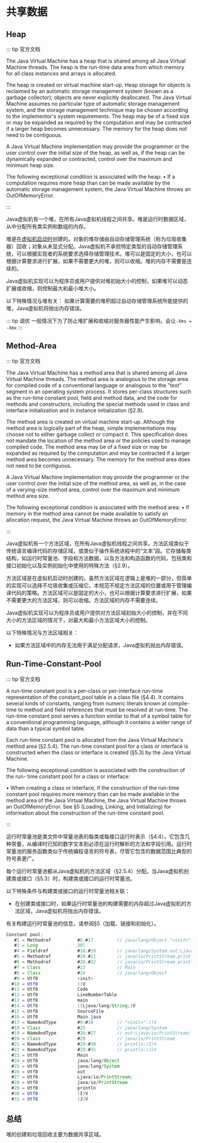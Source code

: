# 共享数据

## Heap

::: tip 官方文档

The Java Virtual Machine has a heap that is shared among all Java Virtual Machine threads. The heap is the run-time data area from which memory for all class instances and arrays is allocated.

The heap is created on virtual machine start-up. Heap storage for objects is reclaimed by an automatic storage management system (known as a garbage collector); objects are never explicitly deallocated. The Java Virtual Machine assumes no particular type of automatic storage management system, and the storage management technique may be chosen according to the implementor's system requirements. The heap may be of a fixed size or may be expanded as required by the computation and may be contracted if a larger heap becomes unnecessary. The memory for the heap does not need to be contiguous.

A Java Virtual Machine implementation may provide the programmer or the user control over the initial size of the heap, as well as, if the heap can be dynamically expanded or contracted, control over the maximum and minimum heap size.

The following exceptional condition is associated with the heap:
• If a computation requires more heap than can be made available by the automatic storage management system, the Java Virtual Machine throws an OutOfMemoryError.

:::

Java虚拟机有一个堆，在所有Java虚拟机线程之间共享。堆是运行时数据区域，从中分配所有类实例和数组的内存。

堆是在[虚拟机启动时](../jvm-select.md)创建的。对象的堆存储由自动存储管理系统（称为垃圾收集器）回收；对象从未显式分配。Java虚拟机不承担特定类型的自动存储管理系统，可以根据实现者的系统要求选择存储管理技术。堆可以是固定的大小，也可以根据计算要求进行扩展，如果不需要更大的堆，则可以收缩。堆的内存不需要是连续的。

Java虚拟机实现可以为程序员或用户提供对堆初始大小的控制，如果堆可以动态扩展或收缩，则控制最大和最小堆大小。

以下特殊情况与堆有关：
如果计算需要的堆积超过自动存储管理系统所能提供的堆，Java虚拟机将抛出内存错误。

::: tip 调优
一般情况下为了防止堆扩展和收缩对服务器性能产生影响，会让`-Xms = -Xmx`
:::

## Method-Area

::: tip 官方文档

The Java Virtual Machine has a method area that is shared among all Java Virtual Machine threads. The method area is analogous to the storage area for compiled code of a conventional language or analogous to the "text" segment in an operating system process. It stores per-class structures such as the run-time constant pool, field and method data, and the code for methods and constructors, including the special methods used in class and interface initialization and in instance initialization (§2.9).

The method area is created on virtual machine start-up. Although the method area is logically part of the heap, simple implementations may choose not to either garbage collect or compact it. This specification does not mandate the location of the method area or the policies used to manage compiled code. The method area may be of a fixed size or may be expanded as required by the computation and may be contracted if a larger method area becomes unnecessary. The memory for the method area does not need to be contiguous.

A Java Virtual Machine implementation may provide the programmer or the user control over the initial size of the method area, as well as, in the case of a varying-size method area, control over the maximum and minimum method area size.

The following exceptional condition is associated with the method area:
• If memory in the method area cannot be made available to satisfy an allocation
request, the Java Virtual Machine throws an OutOfMemoryError.

:::

Java虚拟机有一个方法区域，在所有Java虚拟机线程之间共享。方法区域类似于传统语言编译代码的存储区域，或类似于操作系统进程中的“文本”段。它存储每类结构，如运行时常量池、字段和方法数据，以及方法和构造函数的代码，包括类和接口初始化以及实例初始化中使用的特殊方法（§2.9）。

方法区域是在虚拟机启动时创建的。虽然方法区域在逻辑上是堆的一部分，但简单的实现可以选择不垃圾收集或压缩它。本规范不规定方法区域的位置或用于管理编译代码的策略。方法区域可以是固定的大小，也可以根据计算要求进行扩展，如果不需要更大的方法区域，则可以收缩。方法区域的内存不需要连续。

Java虚拟机实现可以为程序员或用户提供对方法区域初始大小的控制，并在不同大小的方法区域的情况下，对最大和最小方法区域大小的控制。

以下特殊情况与方法区域相关：

* 如果方法区域中的内存无法用于满足分配请求，Java虚拟机抛出内存错误。

## Run-Time-Constant-Pool

::: tip 官方文档

A run-time constant pool is a per-class or per-interface run-time representation of the constant_pool table in a class file (§4.4). It contains several kinds of constants, ranging from numeric literals known at compile-time to method and field references that must be resolved at run-time. The run-time constant pool serves a function similar to that of a symbol table for a conventional programming language, although it contains a wider range of data than a typical symbol table.

Each run-time constant pool is allocated from the Java Virtual Machine's method area (§2.5.4). The run-time constant pool for a class or interface is constructed when the class or interface is created (§5.3) by the Java Virtual Machine.

The following exceptional condition is associated with the construction of the run- time constant pool for a class or interface:

• When creating a class or interface, if the construction of the run-time constant pool requires more memory than can be made available in the method area of the Java Virtual Machine, the Java Virtual Machine throws an OutOfMemoryError.
See §5 (Loading, Linking, and Initializing) for information about the construction of the run-time constant pool.

:::

运行时常量池是类文件中常量池表的每类或每接口运行时表示（§4.4）。它包含几种常量，从编译时已知的数字文本到必须在运行时解析的方法和字段引用。运行时常量池的服务函数类似于传统编程语言的符号表，尽管它包含的数据范围比典型的符号表更广。

每个运行时常量池都从Java虚拟机的方法区域（§2.5.4）分配。当Java虚拟机创建类或接口（§5.3）时，构建类或接口的运行时常量池。

以下特殊条件与构建类或接口的运行时常量池相关联：

* 在创建类或接口时，如果运行时常量池的构建需要的内存超过Java虚拟机的方法区域，Java虚拟机将抛出内存错误。

有关构建运行时常量池的信息，请参阅§5（加载、链接和初始化）。

```java
Constant pool:
   #1 = Methodref          #8.#17         // java/lang/Object."<init>":()V
   #2 = Long               30l
   #4 = Fieldref           #18.#19        // java/lang/System.out:Ljava/io/PrintStream;
   #5 = Methodref          #20.#21        // java/io/PrintStream.println:(I)V
   #6 = Methodref          #20.#22        // java/io/PrintStream.println:(J)V
   #7 = Class              #23            // Main
   #8 = Class              #24            // java/lang/Object
   #9 = Utf8               <init>
  #10 = Utf8               ()V
  #11 = Utf8               Code
  #12 = Utf8               LineNumberTable
  #13 = Utf8               main
  #14 = Utf8               ([Ljava/lang/String;)V
  #15 = Utf8               SourceFile
  #16 = Utf8               Main.java
  #17 = NameAndType        #9:#10         // "<init>":()V
  #18 = Class              #25            // java/lang/System
  #19 = NameAndType        #26:#27        // out:Ljava/io/PrintStream;
  #20 = Class              #28            // java/io/PrintStream
  #21 = NameAndType        #29:#30        // println:(I)V
  #22 = NameAndType        #29:#31        // println:(J)V
  #23 = Utf8               Main
  #24 = Utf8               java/lang/Object
  #25 = Utf8               java/lang/System
  #26 = Utf8               out
  #27 = Utf8               Ljava/io/PrintStream;
  #28 = Utf8               java/io/PrintStream
  #29 = Utf8               println
  #30 = Utf8               (I)V
  #31 = Utf8               (J)V
```

## 总结

堆的创建和垃圾回收主要为数据共享区域。
